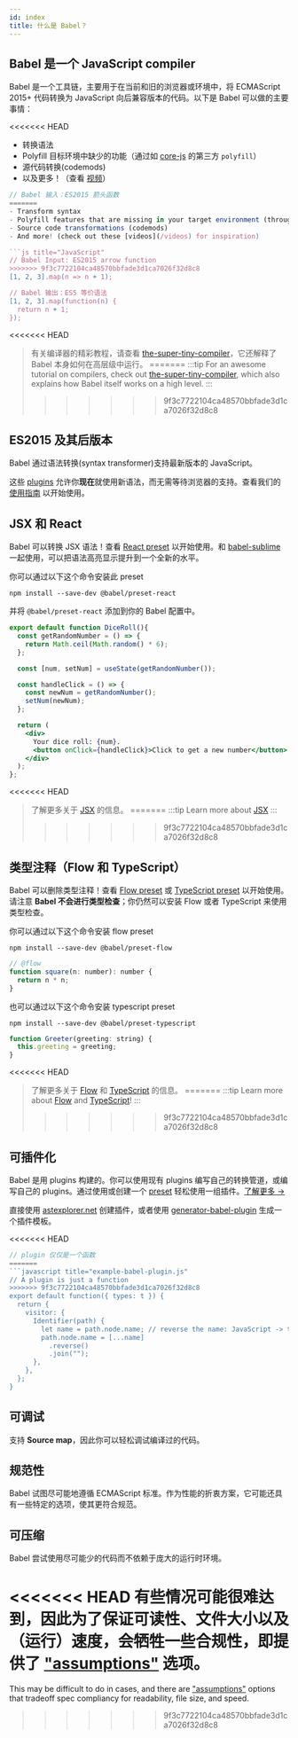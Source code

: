 ```yaml
---
id: index
title: 什么是 Babel？
---
```


## Babel 是一个 JavaScript compiler

Babel 是一个工具链，主要用于在当前和旧的浏览器或环境中，将 ECMAScript 2015+ 代码转换为 JavaScript 向后兼容版本的代码。以下是 Babel 可以做的主要事情：

<<<<<<< HEAD
- 转换语法
- Polyfill 目标环境中缺少的功能（通过如 [core-js](https://github.com/zloirock/core-js) 的第三方 `polyfill`）
- 源代码转换(codemods)
- 以及更多！（查看 [视频](/videos.html)）

```js
// Babel 输入：ES2015 箭头函数
=======
- Transform syntax
- Polyfill features that are missing in your target environment (through a third-party polyfill such as [core-js](https://github.com/zloirock/core-js))
- Source code transformations (codemods)
- And more! (check out these [videos](/videos) for inspiration)

```js title="JavaScript"
// Babel Input: ES2015 arrow function
>>>>>>> 9f3c7722104ca48570bbfade3d1ca7026f32d8c8
[1, 2, 3].map(n => n + 1);

// Babel 输出：ES5 等价语法
[1, 2, 3].map(function(n) {
  return n + 1;
});
```

<<<<<<< HEAD
> 有关编译器的精彩教程，请查看 [the-super-tiny-compiler](https://github.com/thejameskyle/the-super-tiny-compiler)，它还解释了 Babel 本身如何在高层级中运行。
=======
:::tip
For an awesome tutorial on compilers, check out [the-super-tiny-compiler](https://github.com/thejameskyle/the-super-tiny-compiler), which also explains how Babel itself works on a high level.
:::
>>>>>>> 9f3c7722104ca48570bbfade3d1ca7026f32d8c8

## ES2015 及其后版本

Babel 通过语法转换(syntax transformer)支持最新版本的 JavaScript。

这些 [plugins](plugins.md) 允许你**现在**就使用新语法，而无需等待浏览器的支持。查看我们的 [使用指南](usage.md) 以开始使用。

## JSX 和 React

Babel 可以转换 JSX 语法！查看 [React preset](preset-react.md) 以开始使用。和 [babel-sublime](https://github.com/babel/babel-sublime) 一起使用，可以把语法高亮显示提升到一个全新的水平。

你可以通过以下这个命令安装此 preset

```shell npm2yarn
npm install --save-dev @babel/preset-react
```

并将 `@babel/preset-react` 添加到你的 Babel 配置中。

```jsx title="JSX"
export default function DiceRoll(){
  const getRandomNumber = () => {
    return Math.ceil(Math.random() * 6);
  };

  const [num, setNum] = useState(getRandomNumber());

  const handleClick = () => {
    const newNum = getRandomNumber();
    setNum(newNum);
  };

  return (
    <div>
      Your dice roll: {num}.
      <button onClick={handleClick}>Click to get a new number</button>
    </div>
  );
};
```

<<<<<<< HEAD
> 了解更多关于 [JSX](https://facebook.github.io/jsx/) 的信息。
=======
:::tip
Learn more about [JSX](https://facebook.github.io/jsx/)
:::
>>>>>>> 9f3c7722104ca48570bbfade3d1ca7026f32d8c8

## 类型注释（Flow 和 TypeScript）

Babel 可以删除类型注释！查看 [Flow preset](preset-flow.md) 或 [TypeScript preset](preset-typescript.md) 以开始使用。请注意 **Babel 不会进行类型检查**；你仍然可以安装 Flow 或者 TypeScript 来使用类型检查。

你可以通过以下这个命令安装 flow preset

```shell npm2yarn
npm install --save-dev @babel/preset-flow
```

```js title="JavaScript"
// @flow
function square(n: number): number {
  return n * n;
}
```

也可以通过以下这个命令安装 typescript preset

```shell npm2yarn
npm install --save-dev @babel/preset-typescript
```

```js title="JavaScript"
function Greeter(greeting: string) {
  this.greeting = greeting;
}
```

<<<<<<< HEAD
> 了解更多关于 [Flow](https://flow.org/) 和 [TypeScript](https://www.typescriptlang.org/) 的信息。
=======
:::tip
Learn more about [Flow](https://flow.org/) and [TypeScript](https://www.typescriptlang.org/)!
:::
>>>>>>> 9f3c7722104ca48570bbfade3d1ca7026f32d8c8

## 可插件化

Babel 是用 plugins 构建的。你可以使用现有 plugins 编写自己的转换管道，或编写自己的 plugins。通过使用或创建一个 [preset](plugins.md#presets) 轻松使用一组插件。[了解更多 →](plugins.md)

直接使用 [astexplorer.net](https://astexplorer.net/#/KJ8AjD6maa) 创建插件，或者使用 [generator-babel-plugin](https://github.com/babel/generator-babel-plugin) 生成一个插件模板。

<<<<<<< HEAD
```javascript
// plugin 仅仅是一个函数
=======
```javascript title="example-babel-plugin.js"
// A plugin is just a function
>>>>>>> 9f3c7722104ca48570bbfade3d1ca7026f32d8c8
export default function({ types: t }) {
  return {
    visitor: {
      Identifier(path) {
        let name = path.node.name; // reverse the name: JavaScript -> tpircSavaJ
        path.node.name = [...name]
          .reverse()
          .join("");
      },
    },
  };
}
```

## 可调试

支持 **Source map**，因此你可以轻松调试编译过的代码。

## 规范性

Babel 试图尽可能地遵循 ECMAScript 标准。作为性能的折衷方案，它可能还具有一些特定的选项，使其更符合规范。

## 可压缩

Babel 尝试使用尽可能少的代码而不依赖于庞大的运行时环境。

<<<<<<< HEAD
有些情况可能很难达到，因此为了保证可读性、文件大小以及（运行）速度，会牺牲一些合规性，即提供了 ["assumptions"](/assumptions) 选项。
=======
This may be difficult to do in cases, and there are ["assumptions"](assumptions.md) options that tradeoff spec compliancy for readability, file size, and speed.
>>>>>>> 9f3c7722104ca48570bbfade3d1ca7026f32d8c8
